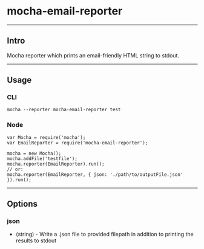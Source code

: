 # mocha-email-reporter

---

## Intro

Mocha reporter which prints an email-friendly HTML string to stdout.

---

## Usage

### CLI

```mocha --reporter mocha-email-reporter test```

### Node

```
var Mocha = require('mocha');
var EmailReporter = require('mocha-email-reporter');

mocha = new Mocha();
mocha.addFile('testfile');
mocha.reporter(EmailReporter).run();
// or:
mocha.reporter(EmailReporter, { json: './path/to/outputFile.json' }).run();
```

---

## Options

### json
- (string) - Write a .json file to provided filepath in addition to printing the results to stdout
